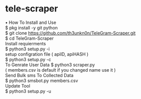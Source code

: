 # tele-scraper
• How To Install and Use  
$ pkg install -y git python  
$ git clone https://github.com/th3unkn0n/TeleGram-Scraper.git  
$ cd TeleGram-Scraper      
Install requierments  
$ python3 setup.py -i      
setup configration file ( apiID, apiHASH )  
$ python3 setup.py -c      
To Genrate User Data 
$ python3 scraper.py      
( members.csv is default if you changed name use it )     
Send Bulk sms To Collected Data  
$ python3 smsbot.py members.csv      
Update Tool  
$ python3 setup.py -u
